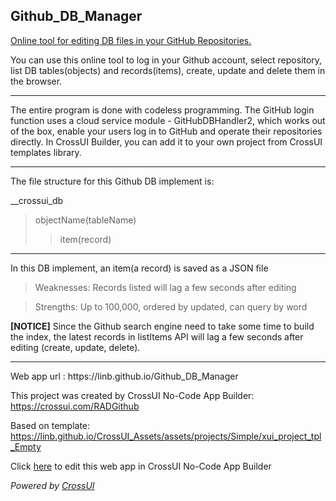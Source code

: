 ## Github_DB_Manager

[Online tool for editing DB files in your GitHub Repositories.](https://linb.github.io/Github_DB_Manager)

You can use this online tool to log in your Github account, select repository, list DB tables(objects) and records(items), create, update and delete them in the browser.

<hr>

The entire program is done with codeless programming. The GitHub login function uses a cloud service module - GitHubDBHandler2, which works out of the box, enable your users log in to GitHub and operate their repositories directly. In CrossUI Builder, you can add it to your own project from CrossUI templates library.

<hr>

 The file structure for this Github DB implement is:

__crossui_db
>  objectName(tableName)
>>    item(record)

<hr>

In this DB implement, an item(a record) is saved as a JSON file

> Weaknesses: Records listed will lag a few seconds after editing

> Strengths: Up to 100,000, ordered by updated, can query by word

<b>[NOTICE]</b> Since the Github search engine need to take some time to build the index, the latest records in listItems API will lag a few seconds after editing (create, update, delete).

<hr>
Web app url : https://linb.github.io/Github_DB_Manager

This project was created by CrossUI No-Code App Builder: https://crossui.com/RADGithub

Based on template: https://linb.github.io/CrossUI_Assets/assets/projects/Simple/xui_project_tpl_Empty

Click [here](https://crossui.com/RADGithub/#!from=github&owner=linb&repo=Github_DB_Manager) to edit this web app in CrossUI No-Code App Builder

<i>Powered by [CrossUI](https://crossui.com)</i>
